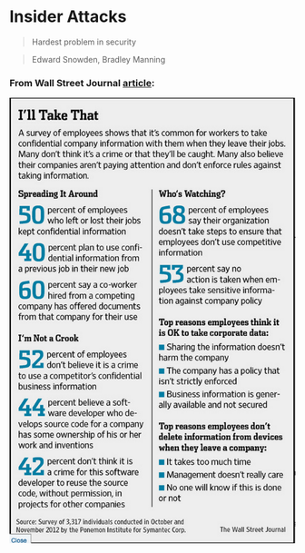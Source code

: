 # Insider Attacks

> Hardest problem in security

> Edward Snowden, Bradley Manning

### From Wall Street Journal [article](http://www.wsj.com/articles/SB10001424052702303442004579123412020578896):
![insider_attack](images/insider_attack.png)